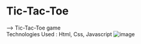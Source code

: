 # Tic-Tac-Toe

--> Tic-Tac-Toe game
</br>
Technologies Used : Html, Css, Javascript
![image](https://user-images.githubusercontent.com/84494006/192160871-426c8edc-9ab5-47ec-8488-2e62422683f7.png)
